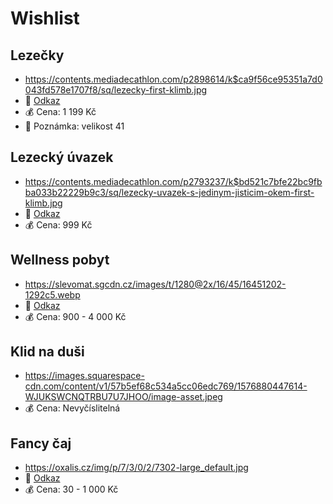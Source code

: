 # Wishlist

## Lezečky
- https://contents.mediadecathlon.com/p2898614/k$ca9f56ce95351a7d0043fd578e1707f8/sq/lezecky-first-klimb.jpg
- 🔗 [Odkaz](https://www.decathlon.cz/p/lezecky-first-klimb/_/R-p-303601?mc=8518575&c=%C4%8CERN%C3%81)
- 💰 Cena: 1 199 Kč
- 📝 Poznámka: velikost 41

## Lezecký úvazek
- https://contents.mediadecathlon.com/p2793237/k$bd521c7bfe22bc9fbba033b22229b9c3/sq/lezecky-uvazek-s-jedinym-jisticim-okem-first-klimb.jpg
- 🔗 [Odkaz](https://www.decathlon.cz/p/lezecky-uvazek-s-jedinym-jisticim-okem-first-klimb/_/R-p-359266?mc=8919461&c=%C4%8CERN%C3%81_MODR%C3%81)
- 💰 Cena: 999 Kč

## Wellness pobyt
- https://slevomat.sgcdn.cz/images/t/1280@2x/16/45/16451202-1292c5.webp
- 🔗 [Odkaz](https://www.slevomat.cz/cestovani/co-chci-delat/relaxace-a-odpocinek/wellness?srsltid=AfmBOoq0W_tDvvV86h2XtaD0pDsof4iz-ruLWJk4MyCIAuNLbsBX3IfU)
- 💰 Cena: 900 - 4 000 Kč

## Klid na duši
- https://images.squarespace-cdn.com/content/v1/57b5ef68c534a5cc06edc769/1576880447614-WJUKSWCNQTRBU7U7JHOO/image-asset.jpeg
- 💰 Cena: Nevyčíslitelná

## Fancy čaj
- https://oxalis.cz/img/p/7/3/0/2/7302-large_default.jpg
- 🔗 [Odkaz](https://oxalis.cz/cs/caje-153/)
- 💰 Cena: 30 - 1 000 Kč
